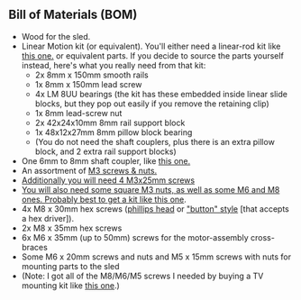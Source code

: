 ## Bill of Materials (BOM)

* Wood for the sled. 
* Linear Motion kit (or equivalent). You'll either need a linear-rod kit like <a href="https://smile.amazon.com/gp/product/B0797Q2C92">this one.</a> or equivalent parts. If you decide to source the parts yourself instead, here's what you really need from that kit:
	* 2x 8mm x 150mm smooth rails
	* 1x 8mm x 150mm lead screw
	* 4x LM 8UU bearings (the kit has these embedded inside linear slide blocks, but they pop out easily if you remove the retaining clip)
	* 1x 8mm lead-screw nut
	* 2x 42x24x10mm 8mm rail support block
	* 1x 48x12x27mm 8mm pillow block bearing
	* (You do not need the shaft couplers, plus there is an extra pillow block, and 2 extra rail support blocks)
* One 6mm to 8mm shaft coupler, like <a href="https://smile.amazon.com/gp/product/B06X9W3TNS">this one.</a>
* An assortment of <a href="https://smile.amazon.com/Stainless-Assortment-Precise-Beautiful-Printed/dp/B0714FLXND">M3 screws & nuts.
* Additionally you will need 4 M3x25mm screws
* You will also need some square M3 nuts, as well as some M6 and M8 ones. Probably best to get a kit like <a href="https://smile.amazon.com/gp/product/B06Y3NBT4Z">this one</a>.
* 4x M8 x 30mm hex screws (<a href="https://smile.amazon.com/Machine-Phillips-Threaded-M8-1-25-Threads/dp/B00917MQC8">phillips head</a> or <a href="https://smile.amazon.com/M8-1-25-Socket-Screws-Stainless-Machine/dp/B07GCMGP8S">"button" style</a> [that accepts a hex driver]).
* 2x M8 x 35mm hex screws
* 6x M6 x 35mm (up to 50mm) screws for the motor-assembly cross-braces
* Some M6 x 20mm screws and nuts and M5 x 15mm screws with nuts for mounting parts to the sled
* (Note: I got all of the M8/M6/M5 screws I needed by buying a TV mounting kit like <a href="https://smile.amazon.com/gp/product/B073WKR1QR/ref=oh_aui_search_asin_title?ie=UTF8&psc=1">this one</a>.)
